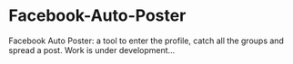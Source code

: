 # Facebook-Auto-Poster
Facebook Auto Poster: a tool to enter the profile, catch all the groups and spread a post. Work is under development...
